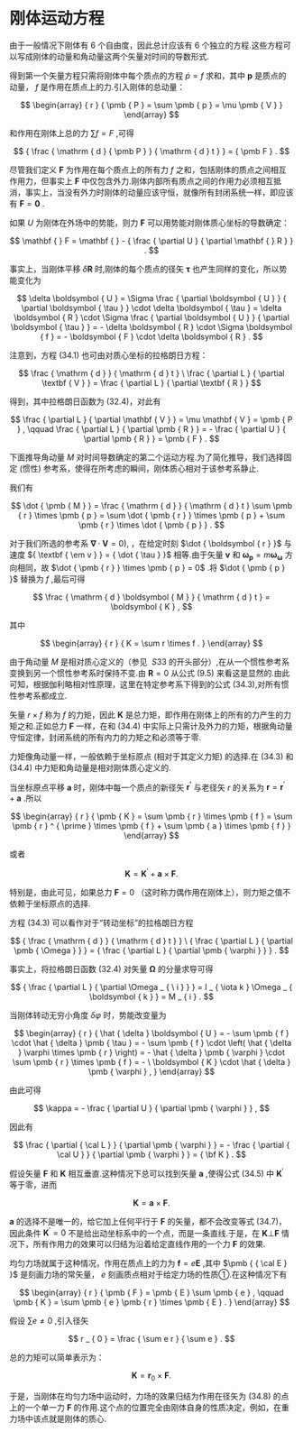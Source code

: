 # 刚体运动方程

由于一般情况下刚体有 6 个自由度，因此总计应该有 6 个独立的方程.这些方程可以写成刚体的动量和角动量这两个矢量对时间的导数形式.

得到第一个矢量方程只需将刚体中每个质点的方程 ${ \dot { p } } = f$ 求和，其中 $\pmb { p }$ 是质点的动量， $f$ 是作用在质点上的力.引入刚体的总动量：

$$
\begin{array} { r } { \pmb { P } = \sum \pmb { p } = \mu \pmb { V } } \end{array}
$$

和作用在刚体上总的力 $\scriptstyle \sum f = F$ ,可得

$$
{ \frac { \mathrm { d } { \pmb P } } { \mathrm { d } t } } = { \pmb F } .
$$

尽管我们定义 $\pmb { F }$ 为作用在每个质点上的所有力 $f$ 之和，包括刚体的质点之间相互作用力，但事实上 $\pmb { F }$ 中仅包含外力.刚体内部所有质点之间的作用力必须相互抵消，事实上，当没有外力时刚体的动量应该守恒，就像所有封闭系统一样，即应该有 $\pmb { F } = \mathbf { 0 }$ .

如果 $U$ 为刚体在外场中的势能，则力 $\pmb { F }$ 可以用势能对刚体质心坐标的导数确定：

$$
\mathbf { } F = \mathbf { } - { \frac { \partial U } { \partial \mathbf { } R } } .
$$

事实上，当刚体平移 $\delta \pmb R$ 时,刚体的每个质点的径矢 $\pmb { \tau }$ 也产生同样的变化，所以势能变化为

$$
\delta \boldsymbol { U } = \Sigma \frac { \partial \boldsymbol { U } } { \partial \boldsymbol { \tau } } \cdot \delta \boldsymbol { \tau } = \delta \boldsymbol { R } \cdot \Sigma \frac { \partial \boldsymbol { U } } { \partial \boldsymbol { \tau } } = - \delta \boldsymbol { R } \cdot \Sigma \boldsymbol { f } = - \boldsymbol { F } \cdot \delta \boldsymbol { R } .
$$

注意到，方程 (34.1) 也可由对质心坐标的拉格朗日方程：

$$
\frac { \mathrm { d } } { \mathrm { d } t } \ \frac { \partial L } { \partial \textbf { V } } = \frac { \partial L } { \partial \textbf { R } }
$$

得到，其中拉格朗日函数为 (32.4)，对此有

$$
\frac { \partial L } { \partial \mathbf { V } } = \mu \mathbf { V } = \pmb { P } , \qquad \frac { \partial L } { \partial \pmb { R } } = - \frac { \partial U } { \partial \pmb { R } } = \pmb { F } .
$$

下面推导角动量 $M$ 对时间导数确定的第二个运动方程.为了简化推导，我们选择固定 (惯性) 参考系，使得在所考虑的瞬间，刚体质心相对于该参考系静止.

我们有

$$
\dot { \pmb { M } } = \frac { \mathrm { d } } { \mathrm { d } t } \sum \pmb { r } \times \pmb { p } = \sum \dot { \pmb { r } } \times \pmb { p } + \sum \pmb { r } \times \dot { \pmb { p } } .
$$

对于我们所选的参考系 $\mathbf { \nabla } \cdot \mathbf { V } = 0 ) ,$ ，在给定时刻 $\dot { \boldsymbol { r } }$ 与速度 ${ \textbf { \em v } } = { \dot { \tau } }$ 相等.由于矢量 $\pmb { v }$ 和 $\mathbf { \omega } _ { \mathbf { p } } = m \mathbf { \omega } _ { \mathbf { \omega } }$ 方向相同，故 $\dot { \pmb { r } } \times \pmb { p } = 0$ .将 $\dot { \pmb { p } }$ 替换为 $f$ ,最后可得

$$
\frac { \mathrm { d } \boldsymbol { M } } { \mathrm { d } t } = \boldsymbol { K } ,
$$

其中

$$
\begin{array} { r } { K = \sum r \times f . } \end{array}
$$

由于角动量 $M$ 是相对质心定义的（参见 $\ S 3 3$ 的开头部分）,在从一个惯性参考系变换到另一个惯性参考系时保持不变.由 $\pmb { R } = 0$ 从公式 (9.5) 来看这是显然的.由此可知，根据伽利略相对性原理，这里在特定参考系下得到的公式 (34.3),对所有惯性参考系都成立.

矢量 $r \times f$ 称为 $f$ 的力矩，因此 $\pmb { K }$ 是总力矩，即作用在刚体上的所有的力产生的力矩之和.正如总力 $\pmb { F }$ 一样，在和 (34.4) 中实际上只需计及外力的力矩，根据角动量守恒定律，封闭系统的所有内力的力矩之和必须等于零.

力矩像角动量一样，一般依赖于坐标原点 (相对于其定义力矩) 的选择.在 (34.3) 和 (34.4) 中力矩和角动量是相对刚体质心定义的.

当坐标原点平移 $\pmb { a }$ 时，刚体中每一个质点的新径矢 $\boldsymbol { r ^ { \prime } }$ 与老径矢 $r$ 的关系为 $\pmb { r } = \pmb { r } ^ { \prime } + \pmb { a }$ .所以

$$
\begin{array} { r } { \pmb { K } = \sum \pmb { r } \times \pmb { f } = \sum \pmb { r } ^ { \prime } \times \pmb { f } + \sum \pmb { a } \times \pmb { f } } \end{array}
$$

或者

$$
\pmb { K } = \pmb { K } ^ { \prime } + \pmb { a } \times \pmb { F } .
$$

特别是，由此可见，如果总力 $\pmb { F } = 0$ （这时称力偶作用在刚体上），则力矩之值不依赖于坐标原点的选择.

方程 (34.3) 可以看作对于“转动坐标”的拉格朗日方程

$$
{ \frac { \mathrm { d } } { \mathrm { d } t } } \ { \frac { \partial L } { \partial \pmb { \Omega } } } = { \frac { \partial L } { \partial \pmb { \varphi } } } .
$$

事实上，将拉格朗日函数 (32.4) 对矢量 $\pmb { \Omega }$ 的分量求导可得

$$
{ \frac { \partial L } { \partial \Omega _ { \ i } } } = I _ { \iota k } \Omega _ { \boldsymbol { k } } = M _ { i } .
$$

当刚体转动无穷小角度 $\delta \varphi$ 时，势能改变量为

$$
\begin{array} { r } { \hat { \delta } \boldsymbol { U } = - \sum \pmb { f } \cdot \hat { \delta } \pmb { \tau } = - \sum \pmb { f } \cdot \left( \hat { \delta } \varphi \times \pmb { r } \right) = - \hat { \delta } \pmb { \varphi } \cdot \sum \pmb { r } \times \pmb { f } = - \ \boldsymbol { K } \cdot \hat { \delta } \pmb { \varphi } , } \end{array}
$$

由此可得

$$
\kappa = - \frac { \partial U } { \partial \pmb { \varphi } } ,
$$

因此有

$$
\frac { \partial { \cal L } } { \partial \pmb { \varphi } } = - \frac { \partial { \cal U } } { \partial \pmb { \varphi } } = { \bf K } .
$$

假设矢量 $\pmb { F }$ 和 $\pmb { K }$ 相互垂直.这种情况下总可以找到矢量 $\pmb { a }$ ,使得公式 (34.5) 中 $\pmb { K } ^ { \prime }$ 等于零，进而

$$
\pmb { K } = \pmb { a } \times \pmb { F } .
$$

$\pmb { a }$ 的选择不是唯一的，给它加上任何平行于 $\pmb { F }$ 的矢量，都不会改变等式 (34.7)，因此条件 $\pmb { K } ^ { \prime } = 0$ 不是给出动坐标系中的一个点，而是一条直线.于是，在 $\pmb { K } \bot \pmb { F }$ 情况下，所有作用力的效果可以归结为沿着给定直线作用的一个力 $\pmb { F }$ 的效果.

均匀力场就属于这种情况，作用在质点上的力为 $\mathbf { \boldsymbol { f } } = e \mathbf { \boldsymbol { E } }$ ,其中 $\pmb { { \cal E } }$ 是刻画力场的常矢量， $e$ 刻画质点相对于给定力场的性质①.在这种情况下有

$$
\begin{array} { r } { \pmb { F } = \pmb { E } \sum \pmb { e } , \qquad \pmb { K } = \sum \pmb { e } \pmb { r } \times \pmb { E } . } \end{array}
$$

假设 $\textstyle \sum e \neq 0$ ,引入径矢

$$
r _ { 0 } = \frac { \sum e r } { \sum e } .
$$

总的力矩可以简单表示为：

$$
\pmb { K } = \pmb { r } _ { 0 } \times \pmb { F } .
$$

于是，当刚体在均匀力场中运动时，力场的效果归结为作用在径矢为 (34.8) 的点上的一个单一力 $\pmb { F }$ 的作用.这个点的位置完全由刚体自身的性质决定，例如，在重力场中该点就是刚体的质心.
